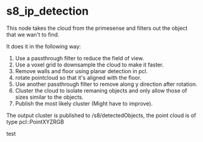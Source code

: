 s8_ip_detection
===============

This node takes the cloud from the primesense and filters out the object that we wan't to find.

It does it in the following way:

1. Use a passthrough filter to reduce the field of view.
2. Use a voxel grid to downsample the cloud to make it faster.
3. Remove walls and floor using planar detection in pcl.
4. rotate pointcloud so that it's aligned with the floor.
5. Use another passthrough filter to remove along y direction after rotation.
6. Cluster the cloud to isolate remaning objects and only allow those of sizes similar to  the objects.
7. Publish the most likely cluster (Might have to improve).

The output cluster is published to /s8/detectedObjects, the point cloud is of type
pcl::PointXYZRGB

test